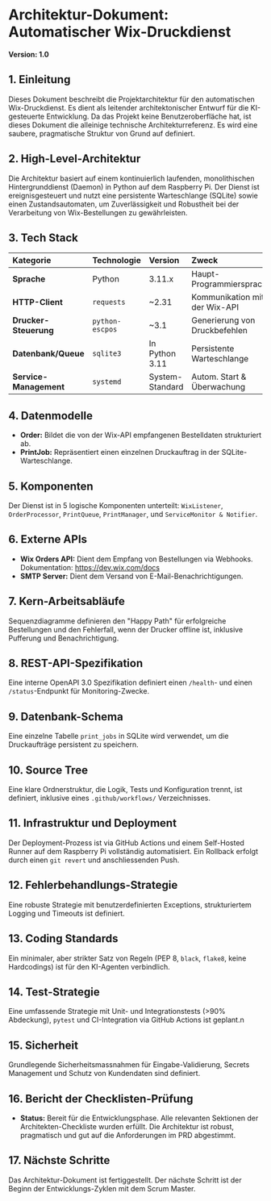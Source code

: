 # Architektur-Dokument: Automatischer Wix-Druckdienst
**Version: 1.0**

## 1. Einleitung
Dieses Dokument beschreibt die Projektarchitektur für den automatischen Wix-Druckdienst. Es dient als leitender architektonischer Entwurf für die KI-gesteuerte Entwicklung. Da das Projekt keine Benutzeroberfläche hat, ist dieses Dokument die alleinige technische Architekturreferenz. Es wird eine saubere, pragmatische Struktur von Grund auf definiert.

## 2. High-Level-Architektur
Die Architektur basiert auf einem kontinuierlich laufenden, monolithischen Hintergrunddienst (Daemon) in Python auf dem Raspberry Pi. Der Dienst ist ereignisgesteuert und nutzt eine persistente Warteschlange (SQLite) sowie einen Zustandsautomaten, um Zuverlässigkeit und Robustheit bei der Verarbeitung von Wix-Bestellungen zu gewährleisten.

## 3. Tech Stack
| Kategorie | Technologie | Version | Zweck |
| :--- | :--- | :--- | :--- |
| **Sprache** | Python | 3.11.x | Haupt-Programmiersprache |
| **HTTP-Client** | `requests` | ~2.31 | Kommunikation mit der Wix-API |
| **Drucker-Steuerung**|`python-escpos`| ~3.1 | Generierung von Druckbefehlen |
| **Datenbank/Queue** |`sqlite3` | In Python 3.11| Persistente Warteschlange |
| **Service-Management**|`systemd` | System-Standard| Autom. Start & Überwachung |

## 4. Datenmodelle
* **Order:** Bildet die von der Wix-API empfangenen Bestelldaten strukturiert ab.
* **PrintJob:** Repräsentiert einen einzelnen Druckauftrag in der SQLite-Warteschlange.

## 5. Komponenten
Der Dienst ist in 5 logische Komponenten unterteilt: `WixListener`, `OrderProcessor`, `PrintQueue`, `PrintManager`, und `ServiceMonitor & Notifier`.

## 6. Externe APIs
* **Wix Orders API:** Dient dem Empfang von Bestellungen via Webhooks. Dokumentation: https://dev.wix.com/docs
* **SMTP Server:** Dient dem Versand von E-Mail-Benachrichtigungen.

## 7. Kern-Arbeitsabläufe
Sequenzdiagramme definieren den "Happy Path" für erfolgreiche Bestellungen und den Fehlerfall, wenn der Drucker offline ist, inklusive Pufferung und Benachrichtigung.

## 8. REST-API-Spezifikation
Eine interne OpenAPI 3.0 Spezifikation definiert einen `/health`- und einen `/status`-Endpunkt für Monitoring-Zwecke.

## 9. Datenbank-Schema
Eine einzelne Tabelle `print_jobs` in SQLite wird verwendet, um die Druckaufträge persistent zu speichern.

## 10. Source Tree
Eine klare Ordnerstruktur, die Logik, Tests und Konfiguration trennt, ist definiert, inklusive eines `.github/workflows/` Verzeichnisses.

## 11. Infrastruktur und Deployment
Der Deployment-Prozess ist via GitHub Actions und einem Self-Hosted Runner auf dem Raspberry Pi vollständig automatisiert. Ein Rollback erfolgt durch einen `git revert` und anschliessenden Push.

## 12. Fehlerbehandlungs-Strategie
Eine robuste Strategie mit benutzerdefinierten Exceptions, strukturiertem Logging und Timeouts ist definiert.

## 13. Coding Standards
Ein minimaler, aber strikter Satz von Regeln (PEP 8, `black`, `flake8`, keine Hardcodings) ist für den KI-Agenten verbindlich.

## 14. Test-Strategie
Eine umfassende Strategie mit Unit- und Integrationstests (>90% Abdeckung), `pytest` und CI-Integration via GitHub Actions ist geplant.n


## 15. Sicherheit
Grundlegende Sicherheitsmassnahmen für Eingabe-Validierung, Secrets Management und Schutz von Kundendaten sind definiert.

## 16. Bericht der Checklisten-Prüfung
* **Status:** Bereit für die Entwicklungsphase. Alle relevanten Sektionen der Architekten-Checkliste wurden erfüllt. Die Architektur ist robust, pragmatisch und gut auf die Anforderungen im PRD abgestimmt.

## 17. Nächste Schritte
Das Architektur-Dokument ist fertiggestellt. Der nächste Schritt ist der Beginn der Entwicklungs-Zyklen mit dem Scrum Master.